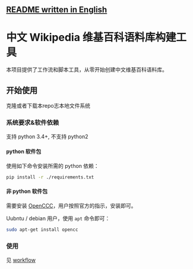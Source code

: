 [README written in English](README.md)
------------------------------

# 中文 Wikipedia 维基百科语料库构建工具

本项目提供了工作流和脚本工具，从零开始创建中文维基百科语料库。

## 开始使用

克隆或者下载本repo志本地文件系统

### 系统要求&软件依赖

支持 python 3.4+, 不支持 python2

#### python 软件包

使用如下命令安装所需的 python 依赖：

```bash
pip install -r ./requirements.txt
```

#### 非 python 软件包

需要安装 [OpenCCC](https://github.com/BYVoid/OpenCC)，用户按照官方的指示，安装即可。

Uubntu / debian 用户，使用 `apt` 命令即可：

```bash
sudo apt-get install opencc
```



### 使用

见 [workflow](workflow.zh-Hans.md)
